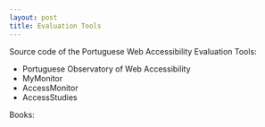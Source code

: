 ```yaml
---
layout: post
title: Evaluation Tools
---
```


Source code of the Portuguese Web Accessibility Evaluation Tools:

<!-- <a href="https://github.com/unidade-acesso/ob"></a>-->
- Portuguese Observatory of Web Accessibility
- MyMonitor
- AccessMonitor
- AccessStudies

Books:
